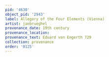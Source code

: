 ```yaml
---
pid: '4630'
object_pid: '2943'
label: Allegory of the Four Elements (Vienna)
artist: janbrueghel
provenance_date: 19th century
provenance_location:
provenance_text: Eduard von Engerth 729
collection: provenance
order: '0125'
---
```

